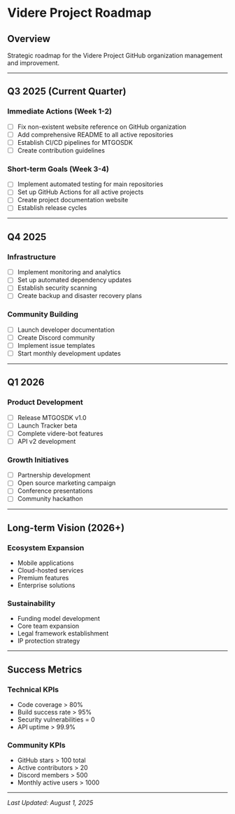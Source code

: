 # Videre Project Roadmap

## Overview
Strategic roadmap for the Videre Project GitHub organization management and improvement.

---

## Q3 2025 (Current Quarter)

### Immediate Actions (Week 1-2)
- [ ] Fix non-existent website reference on GitHub organization
- [ ] Add comprehensive README to all active repositories
- [ ] Establish CI/CD pipelines for MTGOSDK
- [ ] Create contribution guidelines

### Short-term Goals (Week 3-4)
- [ ] Implement automated testing for main repositories
- [ ] Set up GitHub Actions for all active projects
- [ ] Create project documentation website
- [ ] Establish release cycles

---

## Q4 2025

### Infrastructure
- [ ] Implement monitoring and analytics
- [ ] Set up automated dependency updates
- [ ] Establish security scanning
- [ ] Create backup and disaster recovery plans

### Community Building
- [ ] Launch developer documentation
- [ ] Create Discord community
- [ ] Implement issue templates
- [ ] Start monthly development updates

---

## Q1 2026

### Product Development
- [ ] Release MTGOSDK v1.0
- [ ] Launch Tracker beta
- [ ] Complete videre-bot features
- [ ] API v2 development

### Growth Initiatives
- [ ] Partnership development
- [ ] Open source marketing campaign
- [ ] Conference presentations
- [ ] Community hackathon

---

## Long-term Vision (2026+)

### Ecosystem Expansion
- Mobile applications
- Cloud-hosted services
- Premium features
- Enterprise solutions

### Sustainability
- Funding model development
- Core team expansion
- Legal framework establishment
- IP protection strategy

---

## Success Metrics

### Technical KPIs
- Code coverage > 80%
- Build success rate > 95%
- Security vulnerabilities = 0
- API uptime > 99.9%

### Community KPIs
- GitHub stars > 100 total
- Active contributors > 20
- Discord members > 500
- Monthly active users > 1000

---

*Last Updated: August 1, 2025*